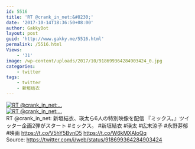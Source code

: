```yaml
---
id: 5516
title: 'RT @crank_in_net:&#8230;'
date: '2017-10-14T18:36:50+08:00'
author: GakkyBot
layout: post
guid: 'http://www.gakky.me/5516.html'
permalink: /5516.html
Views:
    - '31'
image: /wp-content/uploads/2017/10/918699364284903424_0.jpg
categories:
    - twitter
tags:
    - twitter
    - 新垣结衣
---
```


[![RT @crank_in_net:...](http://www.yui-aragaki.org/wp-content/uploads/2017/10/918699364284903424_0.jpg)](http://www.yui-aragaki.org/wp-content/uploads/2017/10/918699364284903424_0.jpg)  
[![RT @crank_in_net:...](http://www.yui-aragaki.org/wp-content/uploads/2017/10/918699364284903424_1.jpg)](http://www.yui-aragaki.org/wp-content/uploads/2017/10/918699364284903424_1.jpg)  
RT @crank\_in\_net: 新垣結衣、瑛太ら6人の特別映像を配信 『ミックス。』ツイッター企画2弾がスタート #ミックス。 #新垣結衣 #瑛太 #広末涼子 #永野芽郁 #映画 https://t.co/V5hY5BvnD5 https://t.co/W6kMXAloQq  
Source: <https://twitter.com/i/web/status/918699364284903424>